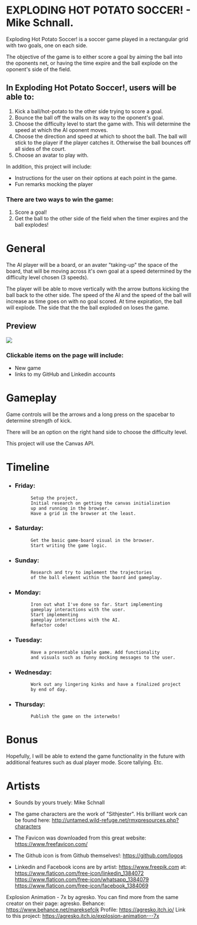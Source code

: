 # EXPLODING HOT POTATO SOCCER! - Mike Schnall.

Exploding Hot Potato Soccer! is a soccer game played in a rectangular 
grid with two goals, one on each side. 

The objective of the game is to either score a goal by aiming the ball 
into the oponents net, or having the time expire and the ball explode 
on the oponent's side of the field. 



## In Exploding Hot Potato Soccer!, users will be able to:
1. Kick a ball/hot-potato to the other side trying to score a goal.
2. Bounce the ball off the walls on its way to the oponent's goal.
3. Choose the difficulty level to start the game with. This will
   determine the speed at which the AI oponent moves.
4. Choose the direction and speed at which to shoot the ball. The ball 
   will stick to the player if the player catches it. Otherwise the ball 
   bounces off all sides of the court. 
5. Choose an avatar to play with.

In addition, this project will include:
- Instructions for the user on their options at each point in the game.
- Fun remarks mocking the player



### There are two ways to win the game:
1. Score a goal!
2. Get the ball to the other side of the 
   field when the timer expires and the ball explodes!



# General
The AI player will be a board, or an avater "taking-up" 
the space of the board, that will be moving across it's own
goal at a speed determined by the difficulty level chosen (3 speeds).

The player will be able to move vertically with the arrow 
buttons kicking the ball back to the other side. The speed of the 
AI and the speed of the ball will increase as time goes on with 
no goal scored. At time expiration, the ball will explode. The 
side that the the ball exploded on loses the game.

## Preview
![](https://wireframe.cc/pro/pp/79e5f68a7463915)

### Clickable items on the page will include:
 - New game
 - links to my GitHub and Linkedin accounts

# Gameplay
Game controls will be the arrows and a long press on the spacebar to 
determine strength of kick.

There will be an option on the right hand side to choose 
the difficulty level.


This project will use the Canvas API.


# Timeline

- ### Friday:     
            Setup the project,
            Initial research on getting the canvas initialization 
            up and running in the browser. 
            Have a grid in the browser at the least.

- ### Saturday:   
            Get the basic game-board visual in the browser. 
            Start writing the game logic.

- ### Sunday:     
            Research and try to implement the trajectories 
            of the ball element within the baord and gameplay.

- ### Monday:     
            Iron out what I've done so far. Start implementing
            gameplay interactions with the user.
            Start implementing
            gameplay interactions with the AI.
            Refactor code!

- ### Tuesday:    
            Have a presentable simple game. Add functionality 
            and visuals such as funny mocking messages to the user.

- ### Wednesday:  
            Work out any lingering kinks and have a finalized project 
            by end of day.

- ### Thursday:   
            Publish the game on the interwebs!


# Bonus
Hopefully, I will be able to extend the game functionality in the future
with additional features such as dual player mode. Score tallying. Etc.


# Artists
- Sounds by yours truely: Mike Schnall

- The game characters are the work of "Sithjester". 
His brilliant work can be found here: http://untamed.wild-refuge.net/rmxpresources.php?characters

- The Favicon was downloaded from this great website:
https://www.freefavicon.com/

- The Github icon is from Github themselves!:
https://github.com/logos


- Linkedin and Facebook icons are by artist: https://www.freepik.com
at: 
https://www.flaticon.com/free-icon/linkedin_1384072
https://www.flaticon.com/free-icon/whatsapp_1384079
https://www.flaticon.com/free-icon/facebook_1384069

Explosion Animation - 7x by agresko. You can find more from the same creator on their page: agresko.
Behance: https://www.behance.net/mareksefcik
Profile: https://agresko.itch.io/
Link to this project: https://agresko.itch.io/explosion-animation---7x
